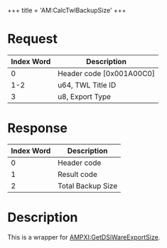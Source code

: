 +++
title = 'AM:CalcTwlBackupSize'
+++

# Request

| Index Word | Description                |
|------------|----------------------------|
| 0          | Header code \[0x001A00C0\] |
| 1-2        | u64, TWL Title ID          |
| 3          | u8, Export Type            |

# Response

| Index Word | Description       |
|------------|-------------------|
| 0          | Header code       |
| 1          | Result code       |
| 2          | Total Backup Size |

# Description

This is a wrapper for
[AMPXI:GetDSiWareExportSize](AMPXI:GetDSiWareExportSize "wikilink").
